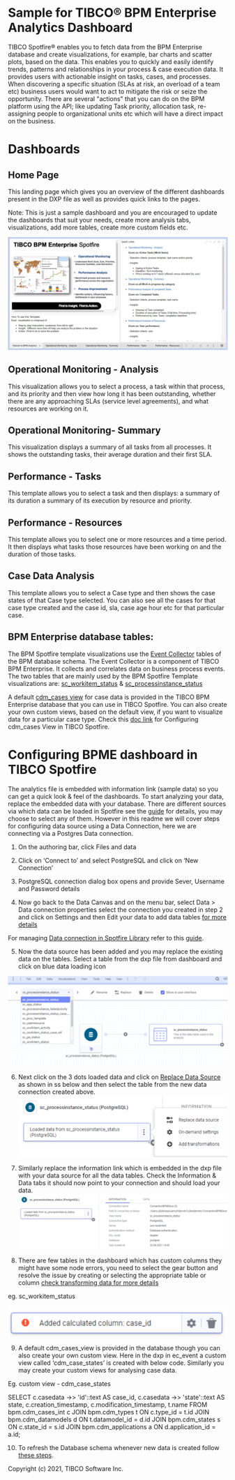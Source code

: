 # Sample for TIBCO® BPM Enterprise Analytics Dashboard 

TIBCO Spotfire® enables you to fetch data from the BPM Enterprise database and create visualizations, for example, bar charts and scatter plots, based on the data. This enables you to quickly and easily identify trends, patterns and relationships in your process & case execution data. It provides users with actionable insight on tasks, cases, and processes. When discovering a specific situation (SLAs at risk, an overload of a team etc) business users would want to act to mitigate the risk or seize the opportunity. There are several "actions" that you can do on the BPM platform using the API;  like updating Task priority, allocation task, re-assigning people to organizational units etc which will have a direct impact on the business.

# Dashboards

## Home Page
This landing page which gives you an overview of the different dashboards present in the DXP file as well as provides quick links to the pages. 

Note: This is just a sample dashboard and you are encouraged to update the dashboards that suit your needs, create more analysis tabs, visualizations, add more tables, create more custom fields etc.

![ ](import-screenshots/dxp.JPG)

## Operational Monitoring - Analysis
This visualization allows you to select a process, a task within that process, and its priority and then view how long it has been outstanding, whether there are any approaching SLAs (service level agreements), and what resources are working on it.

## Operational Monitoring- Summary
This visualization displays a summary of all tasks from all processes. It shows the outstanding tasks, their average duration and their first SLA.

## Performance - Tasks
This template allows you to select a task and then displays:
a summary of its duration
a summary of its execution by resource and priority.

## Performance - Resources
This template allows you to select one or more resources and a time period. It then displays what tasks those resources have been working on and the duration of those tasks.

## Case Data Analysis
This template allows you to select a Case type and then shows the case states of that Case type selected. You can also see all the cases for that case type created and the case id, sla, case age hour etc for that particular case.


## BPM Enterprise database tables:
The BPM Spotfire template visualizations use the [Event Collector](https://docs.tibco.com/pub/bpme/5.0.0/doc/html/GUID-386D6A92-D8ED-4F35-9C66-89656C72DD11.html) tables of the BPM database schema. The Event Collector is a component of TIBCO BPM Enterprise. It collects and correlates data on business process events. 
The two tables that are mainly used by the BPM Spotfire Template visualizations are:
[sc_workitem_status](https://docs.tibco.com/pub/bpme/5.0.0/doc/html/GUID-A951223F-C811-4E15-905F-E683D262A4F2.html) & 
[sc_processinstance_status](https://docs.tibco.com/pub/bpme/5.0.0/doc/html/GUID-16C91156-D703-427A-A6DE-E97D44FC1F48.html)

A default [cdm_cases view](https://docs.tibco.com/pub/bpme/5.0.0/doc/html/GUID-F5A41E27-E684-465B-B03A-2F2A89DEE3CF.html) for case data is provided in the TIBCO BPM Enterprise database that you can use in TIBCO Spotfire. You can also create your own custom views, based on the default view, if you want to visualize data for a particular case type. Check this [doc link](https://docs.tibco.com/pub/bpme/5.0.0/doc/html/GUID-A2CFC45E-C6B2-406E-9387-4DBD0B6B866F.html) for Configuring cdm_cases View in TIBCO Spotfire. 



# Configuring BPME dashboard in TIBCO Spotfire

The analytics file is embedded with information link (sample data) so you can get a quick look & feel of the dashboards. To start analyzing your data, replace the embedded data with your database. 
There are different sources via which data can be loaded in Spotfire see the [guide](https://docs.tibco.com/pub/sfire-analyst/11.3.0/doc/html/en-US/TIB_sfire-analyst_UsersGuide/index.htm#t=load%2Fload_loading_data_overview.htm) for details, you may choose to select any of them. However in this readme we will cover steps for configuring data source using a Data Connection, here we are connecting via a Postgres Data connection.

 
1. On the authoring bar, click Files and data
 
2. Click on ‘Connect to’ and select PostgreSQL and click on ‘New Connection’

3. PostgreSQL connection dialog box opens and provide Sever, Username and Password details

4. Now go back to the Data Canvas and on the menu bar, select Data > Data connection properties select the connection you created in step 2 and click on Settings and then Edit your data to add data tables [for more details](https://docs.tibco.com/pub/sfire-analyst/11.3.0/doc/html/en-US/TIB_sfire-analyst_UsersGuide/connect/connect_how_to_edit_data_connection_properties.htm)

For managing [Data connection in Spotfire Library](https://docs.tibco.com/pub/sfire-analyst/11.3.0/doc/html/en-US/TIB_sfire-analyst_UsersGuide/index.htm#t=lib%2Flib_details_on_manage_data_connections.htm) refer to this [guide](https://docs.tibco.com/pub/sfire-analyst/11.3.0/doc/html/en-US/TIB_sfire-analyst_UsersGuide/index.htm#t=lib%2Flib_how_to_work_with_data_connections_and_their_data_sources_in_the_library.htm).

5. Now the data source has been added and you may replace the existing data on the tables. Select a table from the dxp file from dashboard and click on blue data loading icon

![ ](import-screenshots/2.png)

6. Next click on the 3 dots loaded data and click on [Replace Data Source](https://docs.tibco.com/pub/sfire-analyst/11.3.0/doc/html/en-US/TIB_sfire-analyst_UsersGuide/index.htm#t=data%2Fdata_replacing_a_data_source.htm&rhsearch=replace&rhsyns=%20) as shown in ss below and then select the table from the new data connection created above.
![ ](import-screenshots/3.png)

7. Similarly replace the information link which is embedded in the dxp file with your data source for all the data tables. Check the Information & Data tabs it should now point to your connection and should load your data.
![ ](import-screenshots/4.png)

8. There are few tables in the dashboard which has custom columns they might have some node errors, you need to select the gear button and resolve the issue by creating or selecting the appropriate table or column [check transforming data for more details](https://docs.tibco.com/pub/sfire-analyst/11.3.0/doc/html/en-US/TIB_sfire-analyst_UsersGuide/index.htm#t=data%2Fdata_transforming_data.htm&rhsearch=replace&rhsyns=%20)

eg. sc_workitem_status

![ ](import-screenshots/5.png)


9. A default cdm_cases_view is provided in the database though you can also create your own custom view. Here in the dxp in ec_event a custom view called ‘cdm_case_states’ is created with below code. Similarly you may create your custom views for analysing case data.

  Eg. custom view - cdm_case_states

  SELECT c.casedata ->> 'id'::text AS case_id,
c.casedata ->> 'state'::text AS state,
	c.creation_timestamp,
	c.modification_timestamp,
	t.name
   FROM bpm.cdm_cases_int c
 	JOIN bpm.cdm_types t ON c.type_id = t.id
 	JOIN bpm.cdm_datamodels d ON t.datamodel_id = d.id
 	JOIN bpm.cdm_states s ON c.state_id = s.id
 	JOIN bpm.cdm_applications a ON d.application_id = a.id;


10. To refresh the Database schema whenever new data is created follow [these steps](https://docs.tibco.com/pub/sfire-analyst/11.3.0/doc/html/en-US/TIB_sfire-analyst_UsersGuide/index.htm#t=connect%2Frefreshing_the_database_schema_in_a_data_connection.htm).





Copyright (c) 2021, TIBCO Software Inc.
 
